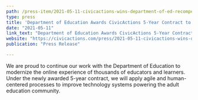 ```yaml
---
path: /press-item/2021-05-11-civicactions-wins-department-of-ed-recompete
type: press
title: 'Department of Education Awards CivicActions 5-Year Contract to Advance Adult Literacy'
date: "2021-05-11"
link_text: "Department of Education Awards CivicActions 5-Year Contract to Advance Adult Literacy"
website: "https://civicactions.com/press/2021-05-11-civicactions-wins-department-of-ed-recompete"
publication: "Press Release"

---
```


We are proud to continue our work with the Department of Education to modernize the online experience of thousands of educators and learners. Under the newly awarded 5-year contract, we will apply agile and human-centered processes to improve technology systems powering the adult education community.
